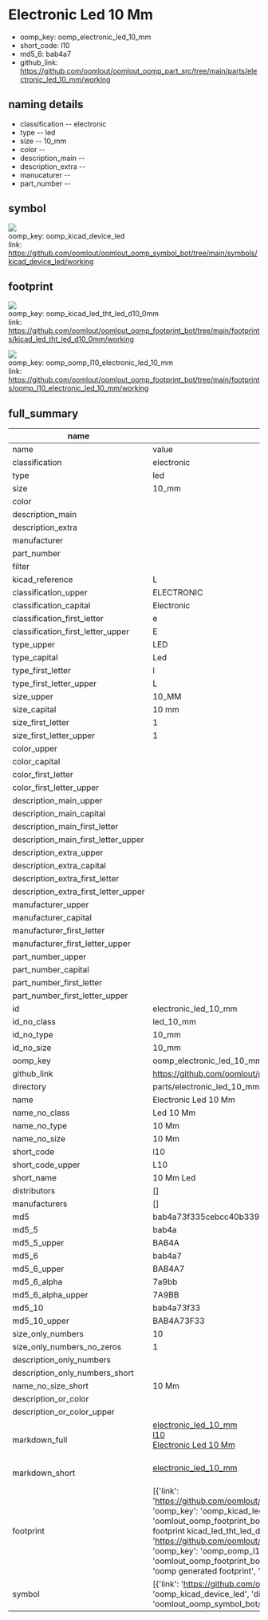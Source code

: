 # Electronic Led 10 Mm

  
* oomp_key: oomp_electronic_led_10_mm 
* short_code: l10
* md5_6: bab4a7  
* github_link: https://github.com/oomlout/oomlout_oomp_part_src/tree/main/parts/electronic_led_10_mm/working  
## naming details
* classification -- electronic
* type -- led
* size -- 10_mm
* color -- 
* description_main -- 
* description_extra -- 
* manucaturer -- 
* part_number -- 



## symbol

![](symbol/{index}/working/working_600.png)  
oomp_key: oomp_kicad_device_led  
link: https://github.com/oomlout/oomlout_oomp_symbol_bot/tree/main/symbols/kicad_device_led/working  

## footprint

![](footprint/{index}/working/working_600.png)  
oomp_key: oomp_kicad_led_tht_led_d10_0mm  
link: https://github.com/oomlout/oomlout_oomp_footprint_bot/tree/main/footprints/kicad_led_tht_led_d10_0mm/working  

![](footprint/{index}/working/working_600.png)  
oomp_key: oomp_oomp_l10_electronic_led_10_mm  
link: https://github.com/oomlout/oomlout_oomp_footprint_bot/tree/main/footprints/oomp_l10_electronic_led_10_mm/working  

## full_summary
| name | value | 
| --- | --- | 
| name | value | 
| classification | electronic | 
| type | led | 
| size | 10_mm | 
| color |  | 
| description_main |  | 
| description_extra |  | 
| manufacturer |  | 
| part_number |  | 
| filter |  | 
| kicad_reference | L | 
| classification_upper | ELECTRONIC | 
| classification_capital | Electronic | 
| classification_first_letter | e | 
| classification_first_letter_upper | E | 
| type_upper | LED | 
| type_capital | Led | 
| type_first_letter | l | 
| type_first_letter_upper | L | 
| size_upper | 10_MM | 
| size_capital | 10 mm | 
| size_first_letter | 1 | 
| size_first_letter_upper | 1 | 
| color_upper |  | 
| color_capital |  | 
| color_first_letter |  | 
| color_first_letter_upper |  | 
| description_main_upper |  | 
| description_main_capital |  | 
| description_main_first_letter |  | 
| description_main_first_letter_upper |  | 
| description_extra_upper |  | 
| description_extra_capital |  | 
| description_extra_first_letter |  | 
| description_extra_first_letter_upper |  | 
| manufacturer_upper |  | 
| manufacturer_capital |  | 
| manufacturer_first_letter |  | 
| manufacturer_first_letter_upper |  | 
| part_number_upper |  | 
| part_number_capital |  | 
| part_number_first_letter |  | 
| part_number_first_letter_upper |  | 
| id | electronic_led_10_mm | 
| id_no_class | led_10_mm | 
| id_no_type | 10_mm | 
| id_no_size | 10_mm | 
| oomp_key | oomp_electronic_led_10_mm | 
| github_link | https://github.com/oomlout/oomlout_oomp_part_src/tree/main/parts/electronic_led_10_mm/working | 
| directory | parts/electronic_led_10_mm | 
| name | Electronic Led 10 Mm | 
| name_no_class | Led 10 Mm | 
| name_no_type | 10 Mm | 
| name_no_size | 10 Mm | 
| short_code | l10 | 
| short_code_upper | L10 | 
| short_name | 10 Mm Led | 
| distributors | [] | 
| manufacturers | [] | 
| md5 | bab4a73f335cebcc40b339010dc83b72 | 
| md5_5 | bab4a | 
| md5_5_upper | BAB4A | 
| md5_6 | bab4a7 | 
| md5_6_upper | BAB4A7 | 
| md5_6_alpha | 7a9bb | 
| md5_6_alpha_upper | 7A9BB | 
| md5_10 | bab4a73f33 | 
| md5_10_upper | BAB4A73F33 | 
| size_only_numbers | 10 | 
| size_only_numbers_no_zeros | 1 | 
| description_only_numbers |  | 
| description_only_numbers_short |   | 
| name_no_size_short | 10 Mm | 
| description_or_color |   | 
| description_or_color_upper |   | 
| markdown_full | [electronic_led_10_mm](https://github.com/oomlout/oomlout_oomp_part_src/tree/main/parts/electronic_led_10_mm/working)<br>[l10](https://github.com/oomlout/oomlout_oomp_part_src/tree/main/parts/electronic_led_10_mm/working)<br>[Electronic Led 10 Mm](https://github.com/oomlout/oomlout_oomp_part_src/tree/main/parts/electronic_led_10_mm/working)<br><br> | 
| markdown_short | [electronic_led_10_mm](https://github.com/oomlout/oomlout_oomp_part_src/tree/main/parts/electronic_led_10_mm/working)<br><br> | 
| footprint | [{'link': 'https://github.com/oomlout/oomlout_oomp_footprint_bot/tree/main/foootprntss/kicad_led_tht_led_d10_0mm', 'oomp_key': 'oomp_kicad_led_tht_led_d10_0mm', 'directory': 'oomlout_oomp_footprint_bot/footprints/kicad_led_tht_led_d10_0mm//working/working.kicad_mod', 'note': 'source footprint kicad_led_tht_led_d10_0mm', 'index': 0}, {'link': 'https://github.com/oomlout/oomlout_oomp_footprint_bot/tree/main/foootprntss/oomp_l10_electronic_led_10_mm', 'oomp_key': 'oomp_oomp_l10_electronic_led_10_mm', 'directory': 'oomlout_oomp_footprint_bot/footprints/oomp_l10_electronic_led_10_mm//working/working.kicad_mod', 'note': 'oomp generated footprint', 'index': 1}] | 
| symbol | [{'link': 'https://github.com/oomlout/oomlout_oomp_symbol_bot/tree/main/symbols/kicad_device_led', 'oomp_key': 'oomp_kicad_device_led', 'directory': 'oomlout_oomp_symbol_bot/symbols/kicad_device_led//working/working.kicad_sym', 'index': 0}] | 
